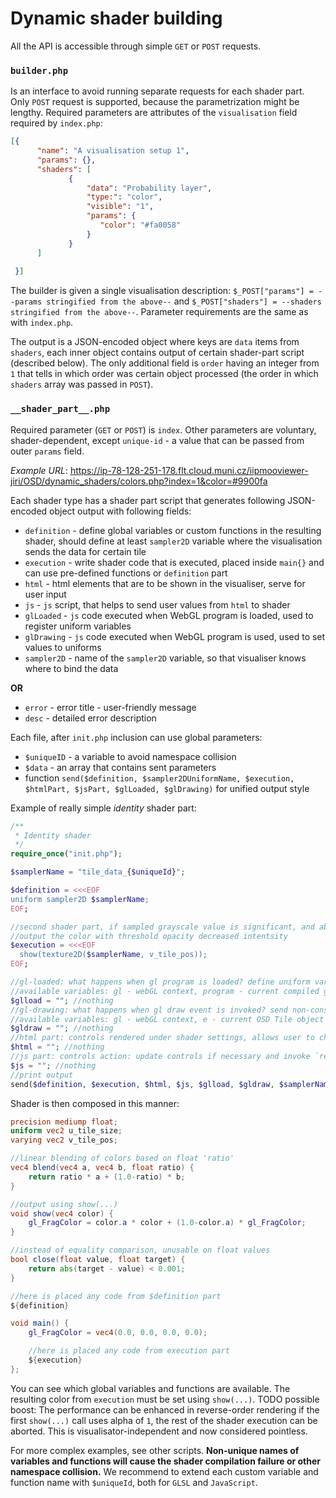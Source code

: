 # Dynamic shader building

All the API is accessible through simple `GET` or `POST` requests. 

### `builder.php`

Is an interface to avoid running separate requests for each shader part. Only `POST` request is supported, because
the parametrization might be lengthy. Required parameters are attributes of the `visualisation` field required by
`index.php`:
````JSON
[{    
      "name": "A visualisation setup 1",
      "params": {}, 
      "shaders": [
             {
                 "data": "Probability layer",
                 "type:": "color", 
                 "visible": "1", 
                 "params": { 
                    "color": "#fa0058"
                 }
             }
      ]
 
 }]
````
The builder is given a single visualisation description:
`$_POST["params"] = --params stringified from the above--` and `$_POST["shaders"] = --shaders stringified from the above--`.
Parameter requirements are the same as with `index.php`.

The output is a JSON-encoded object where keys are `data` items from `shaders`, each inner object contains output
of certain shader-part script (described below). The only additional field is `order` having an integer from `1` that
tells in which order was certain object processed (the order in which `shaders` array was passed in `POST`).

### `__shader_part__.php`
Required parameter (`GET` or `POST`) is `index`. Other parameters are voluntary, shader-dependent, except `unique-id` - a value 
that can be passed from outer `params` field.

_Example URL_: https://ip-78-128-251-178.flt.cloud.muni.cz/iipmooviewer-jiri/OSD/dynamic_shaders/colors.php?index=1&color=#9900fa

Each shader type has a shader part script that generates following JSON-encoded object output with following fields:
- `definition` - define global variables or custom functions in the resulting shader, should define at least `sampler2D` variable where
 the visualisation sends the data for certain tile
- `execution` - write shader code that is executed, placed inside `main{}` and can use pre-defined functions or `definition` part
- `html` - html elements that are to be shown in the visualiser, serve for user input
- `js` - `js` script, that helps to send user values from `html` to shader
- `glLoaded` - `js` code executed when WebGL program is loaded, used to register uniform variables
- `glDrawing` - `js` code executed when WebGL program is used, used to set values to uniforms
- `sampler2D` - name of the `sampler2D` variable, so that visualiser knows where to bind the data

**OR**

- `error` - error title - user-friendly message
- `desc` - detailed error description

Each file, after `init.php` inclusion can use global parameters:
- `$uniqueID` - a variable to avoid namespace collision
- `$data` - an array that contains sent parameters
- function `send($definition, $sampler2DUniformName, $execution, $htmlPart, $jsPart, $glLoaded, $glDrawing)` for unified output style

Example of really simple _identity_ shader part:

`````php
/**
 * Identity shader
 */
require_once("init.php");

$samplerName = "tile_data_{$uniqueId}";

$definition = <<<EOF
uniform sampler2D $samplerName;
EOF;

//second shader part, if sampled grayscale value is significant, and above threshold, 
//output the color with threshold opacity decreased intentsity
$execution = <<<EOF
  show(texture2D($samplerName, v_tile_pos));
EOF;

//gl-loaded: what happens when gl program is loaded? define uniform variables
//available variables: gl - webGL context, program - current compiled gl program in use 
$glload = ""; //nothing
//gl-drawing: what happens when gl draw event is invoked? send non-constant values to GPU
//available variables: gl - webGL context, e - current OSD Tile object
$gldraw = ""; //nothing
//html part: controls rendered under shader settings, allows user to change shader uniform values
$html = ""; //nothing
//js part: controls action: update controls if necessary and invoke `redraw();`
$js = ""; //nothing
//print output
send($definition, $execution, $html, $js, $glload, $gldraw, $samplerName);
`````
Shader is then composed in this manner: 
````glsl
precision mediump float;
uniform vec2 u_tile_size;
varying vec2 v_tile_pos;

//linear blending of colors based on float 'ratio'
vec4 blend(vec4 a, vec4 b, float ratio) {
    return ratio * a + (1.0-ratio) * b;
}

//output using show(...)
void show(vec4 color) {
    gl_FragColor = color.a * color + (1.0-color.a) * gl_FragColor;
}

//instead of equality comparison, unusable on float values
bool close(float value, float target) {
    return abs(target - value) < 0.001;
}

//here is placed any code from $definition part
${definition}

void main() {
    gl_FragColor = vec4(0.0, 0.0, 0.0, 0.0);

    //here is placed any code from execution part
    ${execution}
};
````

You can see which global variables and functions are available. The resulting color from `execution` must be set using
`show(...)`. TODO possible boost: The performance can be enhanced in reverse-order rendering if the first `show(...)` call uses alpha
of `1`, the rest of the shader execution can be aborted. This is visualisator-independent and now considered pointless.

For more complex examples, see other scripts. **Non-unique names of variables and functions will cause the shader compilation failure or other
namespace collision.** 
We recommend to extend each custom variable and function name with `$uniqueId`, both for `GLSL` and `JavaScript`.